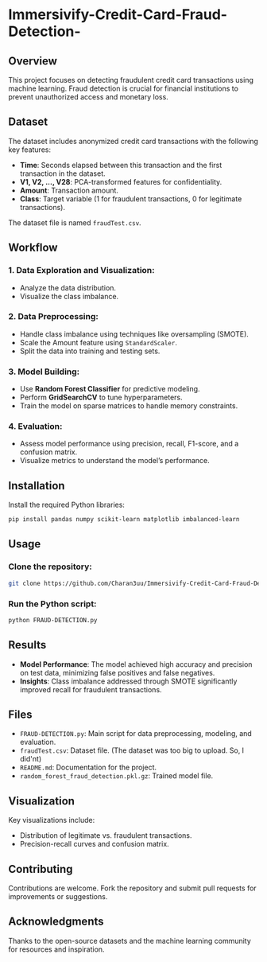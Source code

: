 # Immersivify-Credit-Card-Fraud-Detection-

## Overview  
This project focuses on detecting fraudulent credit card transactions using machine learning. Fraud detection is crucial for financial institutions to prevent unauthorized access and monetary loss.

## Dataset  
The dataset includes anonymized credit card transactions with the following key features:  
- **Time**: Seconds elapsed between this transaction and the first transaction in the dataset.  
- **V1, V2, ..., V28**: PCA-transformed features for confidentiality.  
- **Amount**: Transaction amount.  
- **Class**: Target variable (1 for fraudulent transactions, 0 for legitimate transactions).  

The dataset file is named `fraudTest.csv`.

## Workflow

### 1. Data Exploration and Visualization:
- Analyze the data distribution.
- Visualize the class imbalance.

### 2. Data Preprocessing:
- Handle class imbalance using techniques like oversampling (SMOTE).
- Scale the Amount feature using `StandardScaler`.
- Split the data into training and testing sets.

### 3. Model Building:
- Use **Random Forest Classifier** for predictive modeling.
- Perform **GridSearchCV** to tune hyperparameters.
- Train the model on sparse matrices to handle memory constraints.

### 4. Evaluation:
- Assess model performance using precision, recall, F1-score, and a confusion matrix.
- Visualize metrics to understand the model’s performance.

## Installation  
Install the required Python libraries:

```bash
pip install pandas numpy scikit-learn matplotlib imbalanced-learn
```

## Usage

### Clone the repository:

```bash
git clone https://github.com/Charan3uu/Immersivify-Credit-Card-Fraud-Detection-
```

### Run the Python script:

```bash
python FRAUD-DETECTION.py
```

## Results

- **Model Performance**: The model achieved high accuracy and precision on test data, minimizing false positives and false negatives.
- **Insights**: Class imbalance addressed through SMOTE significantly improved recall for fraudulent transactions.

## Files

- `FRAUD-DETECTION.py`: Main script for data preprocessing, modeling, and evaluation.
- `fraudTest.csv`: Dataset file. (The dataset was too big to upload. So, I did'nt)
- `README.md`: Documentation for the project.
- `random_forest_fraud_detection.pkl.gz`: Trained model file.

## Visualization

Key visualizations include:
- Distribution of legitimate vs. fraudulent transactions.
- Precision-recall curves and confusion matrix.

## Contributing  
Contributions are welcome. Fork the repository and submit pull requests for improvements or suggestions.

## Acknowledgments  
Thanks to the open-source datasets and the machine learning community for resources and inspiration.
